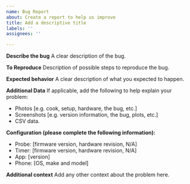```yaml
---
name: Bug Report
about: Create a report to help us improve
title: Add a descriptive title
labels: ''
assignees: ''

---
```


**Describe the bug**
A clear description of the bug.

**To Reproduce**
Description of possible steps to reproduce the bug.

**Expected behavior**
A clear description of what you expected to happen.

**Additional Data**
If applicable, add the following to help explain your problem:
- Photos [e.g. cook, setup, hardware, the bug, etc.]
- Screenshots [e.g. version information, the bug, plots, etc.]
- CSV data.

**Configuration (please complete the following information):**
 - Probe: [firmware version, hardware revision, N/A] 
 - Timer: [firmware version, hardware revision, N/A] 
 - App: [version]
 - Phone: [OS, make and model]

**Additional context**
Add any other context about the problem here.
